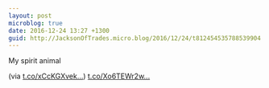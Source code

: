 ```yaml
---
layout: post
microblog: true
date: 2016-12-24 13:27 +1300
guid: http://JacksonOfTrades.micro.blog/2016/12/24/t812454535788539904.html
---
```

My spirit animal

(via [t.co/xCcKGXvek...](https://t.co/xCcKGXvekG)) [t.co/Xo6TEWr2w...](https://t.co/Xo6TEWr2wO)
